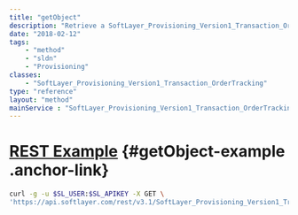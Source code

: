 ```yaml
---
title: "getObject"
description: "Retrieve a SoftLayer_Provisioning_Version1_Transaction_OrderTracking record."
date: "2018-02-12"
tags:
    - "method"
    - "sldn"
    - "Provisioning"
classes:
    - "SoftLayer_Provisioning_Version1_Transaction_OrderTracking"
type: "reference"
layout: "method"
mainService : "SoftLayer_Provisioning_Version1_Transaction_OrderTracking"
---
```


# [REST Example](#getObject-example) <a href="/article/rest/"><i class="fas fa-question"></i></a> {#getObject-example .anchor-link} 
```bash
curl -g -u $SL_USER:$SL_APIKEY -X GET \
'https://api.softlayer.com/rest/v3.1/SoftLayer_Provisioning_Version1_Transaction_OrderTracking/{SoftLayer_Provisioning_Version1_Transaction_OrderTrackingID}/getObject'
```
